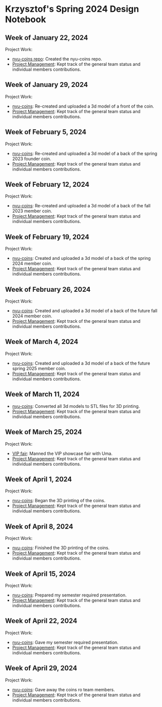 # Krzysztof's Spring 2024 Design Notebook

## Week of January 22, 2024

Project Work:
* [nyu-coins repo](https://github.com/NYU-Processor-Design/nyu-coins): Created the nyu-coins repo.
* [Project Management](): Kept track of the general team status and individual members contributions.

## Week of January 29, 2024

Project Work:
* [nyu-coins](https://github.com/NYU-Processor-Design/nyu-coins/blob/main/Coin_Top_Half_v5.f3d): Re-created and uploaded a 3d model of a front of the coin.
* [Project Management](): Kept track of the general team status and individual members contributions.
 
## Week of February 5, 2024

Project Work:
* [nyu-coins](https://github.com/NYU-Processor-Design/nyu-coins/blob/main/Coin_Bottom_Half_Spring_2023_v3.f3d): Re-created and uploaded a 3d model of a back of the spring 2023 founder coin.
* [Project Management](): Kept track of the general team status and individual members contributions.
 
## Week of February 12, 2024

Project Work:
* [nyu-coins](https://github.com/NYU-Processor-Design/nyu-coins/blob/main/Coin_Bottom_Half_Fall_2023_v4.f3d): Re-created and uploaded a 3d model of a back of the fall 2023 member coin.
* [Project Management](): Kept track of the general team status and individual members contributions.
 
## Week of February 19, 2024

Project Work:
* [nyu-coins](https://github.com/NYU-Processor-Design/nyu-coins/blob/main/Coin_Bottom_Half_Spring_2024_v3.f3d): Created and uploaded a 3d model of a back of the spring 2024 member coin.
* [Project Management](): Kept track of the general team status and individual members contributions.
 
## Week of February 26, 2024

Project Work:
* [nyu-coins](https://github.com/NYU-Processor-Design/nyu-coins/blob/main/Coin_Bottom_Half_Fall_2024_v2.f3d): Created and uploaded a 3d model of a back of the future fall 2024 member coin.
* [Project Management](): Kept track of the general team status and individual members contributions.

## Week of March 4, 2024

Project Work:
* [nyu-coins](https://github.com/NYU-Processor-Design/nyu-coins/blob/main/Coin_Bottom_Half_Spring_2025_v2.f3d): Created and uploaded a 3d model of a back of the future spring 2025 member coin.
* [Project Management](): Kept track of the general team status and individual members contributions.

## Week of March 11, 2024
* [nyu-coins](https://github.com/NYU-Processor-Design/nyu-coins): Converted all 3d models to STL files for 3D printing.
* [Project Management](): Kept track of the general team status and individual members contributions.

## Week of March 25, 2024

Project Work:
* [VIP fair](): Manned the VIP showcase fair with Uma.
* [Project Management](): Kept track of the general team status and individual members contributions.

## Week of April 1, 2024

Project Work:
* [nyu-coins](https://github.com/NYU-Processor-Design/nyu-coins): Began the 3D printing of the coins.
* [Project Management](): Kept track of the general team status and individual members contributions.

## Week of April 8, 2024

Project Work:
* [nyu-coins](https://github.com/NYU-Processor-Design/nyu-coins): Finished the 3D printing of the coins.
* [Project Management](): Kept track of the general team status and individual members contributions.

## Week of April 15, 2024

Project Work:
* [nyu-coins](https://docs.google.com/presentation/d/16cnfI9P8lPs_PN__E3T2VvrU7sCO5RfuwxCPAcFX-N0/edit?usp=drivesdk): Prepared my semester required presentation.
* [Project Management](): Kept track of the general team status and individual members contributions.

## Week of April 22, 2024

Project Work:
* [nyu-coins](https://docs.google.com/presentation/d/16cnfI9P8lPs_PN__E3T2VvrU7sCO5RfuwxCPAcFX-N0/edit?usp=drivesdk): Gave my semester required presentation.
* [Project Management](): Kept track of the general team status and individual members contributions.

## Week of April 29, 2024

Project Work:
* [nyu-coins](https://github.com/NYU-Processor-Design/nyu-coins): Gave away the coins ro team members.
* [Project Management](): Kept track of the general team status and individual members contributions.
